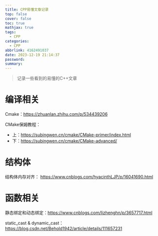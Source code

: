 ```yaml
---
title: CPP易懂文章记录
top: false
cover: false
toc: true
mathjax: true
tags:
  - CPP
categories:
  - CPP
abbrlink: 4162491037
date: 2023-12-19 21:14:37
password:
summary:
---
```


> 记录一些看到的易懂的C++文章

# 编译相关

Cmake：https://zhuanlan.zhihu.com/p/534439206

CMake保姆教程：

- 上：https://subingwen.cn/cmake/CMake-primer/index.html
- 下：https://subingwen.cn/cmake/CMake-advanced/

# 结构体

结构体内存对齐： https://www.cnblogs.com/hyacinthLJP/p/16041690.html

# 函数相关

静态绑定和动态绑定：https://www.cnblogs.com/lizhenghn/p/3657717.html

static_cast & dynamic_cast： https://blog.csdn.net/Behold1942/article/details/111657231
